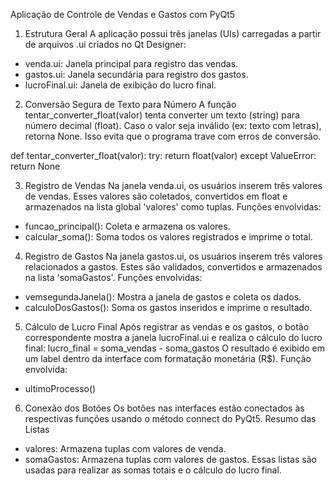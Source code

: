 Aplicação de Controle de Vendas e Gastos com PyQt5
1. Estrutura Geral
A aplicação possui três janelas (UIs) carregadas a partir de arquivos .ui criados no Qt Designer:
- venda.ui: Janela principal para registro das vendas.
- gastos.ui: Janela secundária para registro dos gastos.
- lucroFinal.ui: Janela de exibição do lucro final.
2. Conversão Segura de Texto para Número
A função tentar_converter_float(valor) tenta converter um texto (string) para número decimal (float). Caso o valor seja inválido (ex: texto com letras), retorna None. Isso evita que o programa trave com erros de conversão.

def tentar_converter_float(valor):
    try:
        return float(valor)
    except ValueError:
        return None

3. Registro de Vendas
Na janela venda.ui, os usuários inserem três valores de vendas. Esses valores são coletados, convertidos em float e armazenados na lista global 'valores' como tuplas.
Funções envolvidas:
- funcao_principal(): Coleta e armazena os valores.
- calcular_soma(): Soma todos os valores registrados e imprime o total.
4. Registro de Gastos
Na janela gastos.ui, os usuários inserem três valores relacionados a gastos. Estes são validados, convertidos e armazenados na lista 'somaGastos'.
Funções envolvidas:
- vemsegundaJanela(): Mostra a janela de gastos e coleta os dados.
- calculoDosGastos(): Soma os gastos inseridos e imprime o resultado.
5. Cálculo de Lucro Final
Após registrar as vendas e os gastos, o botão correspondente mostra a janela lucroFinal.ui e realiza o cálculo do lucro final:
lucro_final = soma_vendas - soma_gastos
O resultado é exibido em um label dentro da interface com formatação monetária (R$).
Função envolvida:
- ultimoProcesso()
6. Conexão dos Botões
Os botões nas interfaces estão conectados às respectivas funções usando o método connect do PyQt5.
Resumo das Listas
- valores: Armazena tuplas com valores de venda.
- somaGastos: Armazena tuplas com valores de gastos.
Essas listas são usadas para realizar as somas totais e o cálculo do lucro final.
